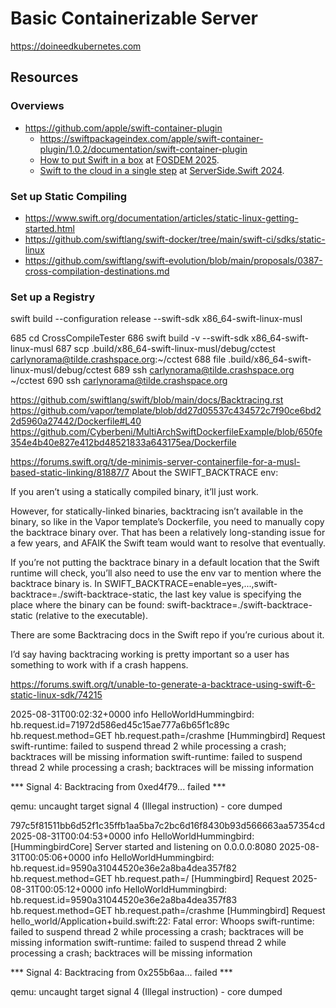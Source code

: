 # Basic Containerizable Server

https://doineedkubernetes.com 

## Resources
### Overviews

- https://github.com/apple/swift-container-plugin
    - https://swiftpackageindex.com/apple/swift-container-plugin/1.0.2/documentation/swift-container-plugin 
    - [How to put Swift in a box](https://fosdem.org/2025/schedule/event/fosdem-2025-5116-how-to-put-swift-in-a-box-building-container-images-with-swift-container-plugin/) at [FOSDEM 2025](https://fosdem.org/2025/schedule/track/swift/).
    - [Swift to the cloud in a single step](https://www.youtube.com/watch?v=9AaINsCfZzw) at [ServerSide.Swift 2024](https://www.serversideswift.info/2024/speakers/euan-harris/).

### Set up Static Compiling

- https://www.swift.org/documentation/articles/static-linux-getting-started.html
- https://github.com/swiftlang/swift-docker/tree/main/swift-ci/sdks/static-linux
- https://github.com/swiftlang/swift-evolution/blob/main/proposals/0387-cross-compilation-destinations.md


### Set up a Registry


swift build --configuration release --swift-sdk x86_64-swift-linux-musl

  685  cd CrossCompileTester
  686  swift build -v --swift-sdk x86_64-swift-linux-musl
  687  scp .build/x86_64-swift-linux-musl/debug/cctest carlynorama@tilde.crashspace.org:~/cctest
  688  file .build/x86_64-swift-linux-musl/debug/cctest
  689  ssh carlynorama@tilde.crashspace.org ~/cctest
  690  ssh carlynorama@tilde.crashspace.org


https://github.com/swiftlang/swift/blob/main/docs/Backtracing.rst
https://github.com/vapor/template/blob/dd27d05537c434572c7f90ce6bd22d5960a27442/Dockerfile#L40
https://github.com/Cyberbeni/MultiArchSwiftDockerfileExample/blob/650fe354e4b40e827e412bd48521833a643175ea/Dockerfile


https://forums.swift.org/t/de-minimis-server-containerfile-for-a-musl-based-static-linking/81887/7
About the SWIFT_BACKTRACE env:

If you aren’t using a statically compiled binary, it’ll just work.

However, for statically-linked binaries, backtracing isn’t available in the binary, so like in the Vapor template’s Dockerfile, you need to manually copy the backtrace binary over. That has been a relatively long-standing issue for a few years, and AFAIK the Swift team would want to resolve that eventually.

If you’re not putting the backtrace binary in a default location that the Swift runtime will check, you’ll also need to use the env var to mention where the backtrace binary is. In SWIFT_BACKTRACE=enable=yes,...,swift-backtrace=./swift-backtrace-static, the last key value is specifying the place where the binary can be found: swift-backtrace=./swift-backtrace-static (relative to the executable).

There are some Backtracing docs in the Swift repo if you’re curious about it.

I’d say having backtracing working is pretty important so a user has something to work with if a crash happens.



https://forums.swift.org/t/unable-to-generate-a-backtrace-using-swift-6-static-linux-sdk/74215



2025-08-31T00:02:32+0000 info HelloWorldHummingbird: hb.request.id=71972d586ed45c15ae777a6b65f1c89c hb.request.method=GET hb.request.path=/crashme [Hummingbird] Request
swift-runtime: failed to suspend thread 2 while processing a crash; backtraces will be missing information
swift-runtime: failed to suspend thread 2 while processing a crash; backtraces will be missing information

*** Signal 4: Backtracing from 0xed4f79... failed ***

qemu: uncaught target signal 4 (Illegal instruction) - core dumped


797c5f81511bb6d52f1c35ffb1aa5ba7c2bc6d16f8430b93d566663aa57354cd
2025-08-31T00:04:53+0000 info HelloWorldHummingbird: [HummingbirdCore] Server started and listening on 0.0.0.0:8080
2025-08-31T00:05:06+0000 info HelloWorldHummingbird: hb.request.id=9590a31044520e36e2a8ba4dea357f82 hb.request.method=GET hb.request.path=/ [Hummingbird] Request
2025-08-31T00:05:12+0000 info HelloWorldHummingbird: hb.request.id=9590a31044520e36e2a8ba4dea357f83 hb.request.method=GET hb.request.path=/crashme [Hummingbird] Request
hello_world/Application+build.swift:22: Fatal error: Whoops
swift-runtime: failed to suspend thread 2 while processing a crash; backtraces will be missing information
swift-runtime: failed to suspend thread 2 while processing a crash; backtraces will be missing information

*** Signal 4: Backtracing from 0x255b6aa... failed ***

qemu: uncaught target signal 4 (Illegal instruction) - core dumped